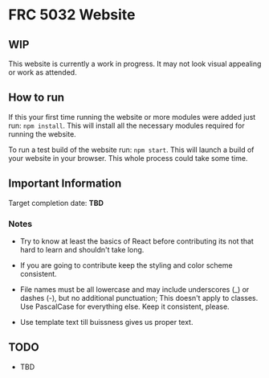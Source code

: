 # FRC 5032 Website

## WIP

This website is currently a work in progress. It may not look visual appealing or work as attended.

## How to run

If this your first time running the website or more modules were added just run: `npm install`. This will install all the necessary modules required for running the website.

To run a test build of the website run: `npm start`. This will launch a build of your website in your browser. This whole process could take some time.

## Important Information

Target completion date: **TBD**

### Notes

* Try to know at least the basics of React before contributing its not that hard to learn and shouldn't take long.

* If you are going to contribute keep the styling and color scheme consistent.

* File names must be all lowercase and may include underscores (_) or dashes (-), but no additional punctuation; This doesn't apply to classes. Use PascalCase for everything else. Keep it consistent, please. 

* Use template text till buissness gives us proper text.

## TODO

* TBD
